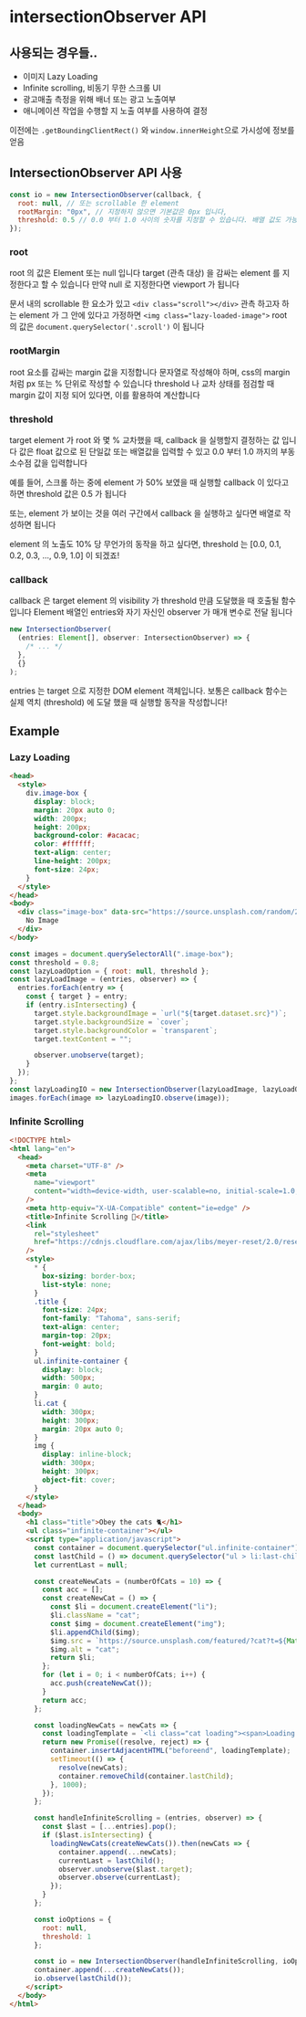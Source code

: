 # intersectionObserver API

## 사용되는 경우들..

- 이미지 Lazy Loading
- Infinite scrolling, 비동기 무한 스크롤 UI
- 광고매출 측정을 위해 배너 또는 광고 노출여부
- 애니메이션 작업을 수행할 지 노출 여부를 사용하여 결정

이전에는 `.getBoundingClientRect()` 와 `window.innerHeight`으로 가시성에 정보를 얻음

## IntersectionObserver API 사용

```javascript
const io = new IntersectionObserver(callback, {
  root: null, // 또는 scrollable 한 element
  rootMargin: "0px", // 지정하지 않으면 기본값은 0px 입니다,
  threshold: 0.5 // 0.0 부터 1.0 사이의 숫자를 지정할 수 있습니다. 배열 값도 가능합니다
});
```

### root

root 의 값은 Element 또는 null 입니다
target (관측 대상) 을 감싸는 element 를 지정한다고 할 수 있습니다
만약 null 로 지정한다면 viewport 가 됩니다

문서 내의 scrollable 한 요소가 있고 `<div class="scroll"></div>`
관측 하고자 하는 element 가 그 안에 있다고 가정하면 `<img class="lazy-loaded-image">`
root 의 값은 `document.querySelector('.scroll')` 이 됩니다

### rootMargin

root 요소를 감싸는 margin 값을 지정합니다
문자열로 작성해야 하며, css의 margin 처럼 px 또는 % 단위로 작성할 수 있습니다
threshold 나 교차 상태를 점검할 때 margin 값이 지정 되어 있다면, 이를 활용하여 계산합니다

### threshold

target element 가 root 와 몇 % 교차했을 때, callback 을 실행할지 결정하는 값 입니다
값은 float 값으로 된 단일값 또는 배열값을 입력할 수 있고
0.0 부터 1.0 까지의 부동 소수점 값을 입력합니다

예를 들어, 스크롤 하는 중에 element 가 50% 보였을 때 실행할 callback 이 있다고 하면
threshold 값은 0.5 가 됩니다

또는, element 가 보이는 것을 여러 구간에서 callback 을 실행하고 싶다면
배열로 작성하면 됩니다

element 의 노출도 10% 당 무언가의 동작을 하고 싶다면, threshold 는
[0.0, 0.1, 0.2, 0.3, ..., 0.9, 1.0] 이 되겠죠!

### callback

callback 은 target element 의 visibility 가 threshold 만큼 도달했을 때 호출될 함수 입니다
Element 배열인 entries와 자기 자신인 observer 가 매개 변수로 전달 됩니다

```javascript
new IntersectionObserver(
  (entries: Element[], observer: IntersectionObserver) => {
    /* ... */
  },
  {}
);
```

entries 는 target 으로 지정한 DOM element 객체입니다.
보통은 callback 함수는 실제 역치 (threshold) 에 도달 했을 때 실행할 동작을 작성합니다!

## Example

### Lazy Loading

```html
<head>
  <style>
    div.image-box {
      display: block;
      margin: 20px auto 0;
      width: 200px;
      height: 200px;
      background-color: #acacac;
      color: #ffffff;
      text-align: center;
      line-height: 200px;
      font-size: 24px;
    }
  </style>
</head>
<body>
  <div class="image-box" data-src="https://source.unsplash.com/random/200x200">
    No Image
  </div>
</body>
```

```javascript
const images = document.querySelectorAll(".image-box");
const threshold = 0.8;
const lazyLoadOption = { root: null, threshold };
const lazyLoadImage = (entries, observer) => {
  entries.forEach(entry => {
    const { target } = entry;
    if (entry.isIntersecting) {
      target.style.backgroundImage = `url("${target.dataset.src}")`;
      target.style.backgroundSize = `cover`;
      target.style.backgroundColor = `transparent`;
      target.textContent = "";

      observer.unobserve(target);
    }
  });
};
const lazyLoadingIO = new IntersectionObserver(lazyLoadImage, lazyLoadOption);
images.forEach(image => lazyLoadingIO.observe(image));
```

### Infinite Scrolling

```html
<!DOCTYPE html>
<html lang="en">
  <head>
    <meta charset="UTF-8" />
    <meta
      name="viewport"
      content="width=device-width, user-scalable=no, initial-scale=1.0, maximum-scale=1.0, minimum-scale=1.0"
    />
    <meta http-equiv="X-UA-Compatible" content="ie=edge" />
    <title>Infinite Scrolling 🤞</title>
    <link
      rel="stylesheet"
      href="https://cdnjs.cloudflare.com/ajax/libs/meyer-reset/2.0/reset.css"
    />
    <style>
      * {
        box-sizing: border-box;
        list-style: none;
      }
      .title {
        font-size: 24px;
        font-family: "Tahoma", sans-serif;
        text-align: center;
        margin-top: 20px;
        font-weight: bold;
      }
      ul.infinite-container {
        display: block;
        width: 500px;
        margin: 0 auto;
      }
      li.cat {
        width: 300px;
        height: 300px;
        margin: 20px auto 0;
      }
      img {
        display: inline-block;
        width: 300px;
        height: 300px;
        object-fit: cover;
      }
    </style>
  </head>
  <body>
    <h1 class="title">Obey the cats 🐈</h1>
    <ul class="infinite-container"></ul>
    <script type="application/javascript">
      const container = document.querySelector("ul.infinite-container");
      const lastChild = () => document.querySelector("ul > li:last-child");
      let currentLast = null;

      const createNewCats = (numberOfCats = 10) => {
        const acc = [];
        const createNewCat = () => {
          const $li = document.createElement("li");
          $li.className = "cat";
          const $img = document.createElement("img");
          $li.appendChild($img);
          $img.src = `https://source.unsplash.com/featured/?cat?t=${Math.random()}`;
          $img.alt = "cat";
          return $li;
        };
        for (let i = 0; i < numberOfCats; i++) {
          acc.push(createNewCat());
        }
        return acc;
      };

      const loadingNewCats = newCats => {
        const loadingTemplate = `<li class="cat loading"><span>Loading New Cats...</span></li>`;
        return new Promise((resolve, reject) => {
          container.insertAdjacentHTML("beforeend", loadingTemplate);
          setTimeout(() => {
            resolve(newCats);
            container.removeChild(container.lastChild);
          }, 1000);
        });
      };

      const handleInfiniteScrolling = (entries, observer) => {
        const $last = [...entries].pop();
        if ($last.isIntersecting) {
          loadingNewCats(createNewCats()).then(newCats => {
            container.append(...newCats);
            currentLast = lastChild();
            observer.unobserve($last.target);
            observer.observe(currentLast);
          });
        }
      };

      const ioOptions = {
        root: null,
        threshold: 1
      };

      const io = new IntersectionObserver(handleInfiniteScrolling, ioOptions);
      container.append(...createNewCats());
      io.observe(lastChild());
    </script>
  </body>
</html>
```
